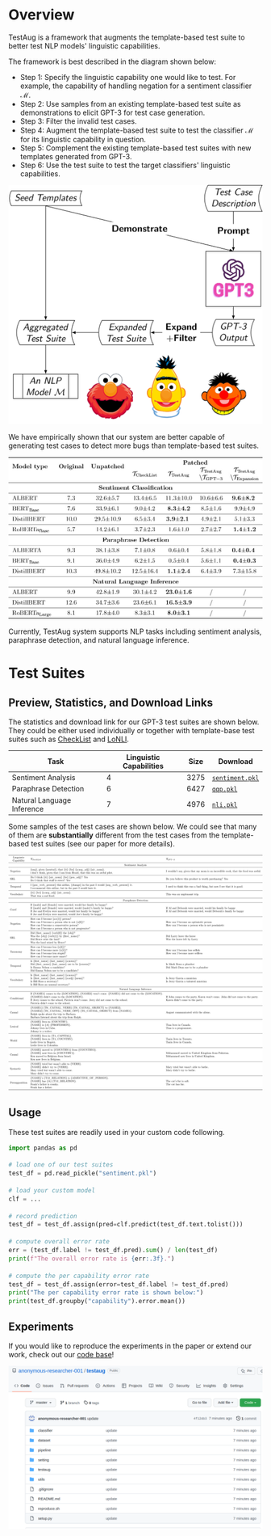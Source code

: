 # Overview

TestAug is a framework that augments the template-based test suite to better test NLP models' linguistic capabilities.

The framework is best described in the diagram shown below:
- Step 1: Specify the linguistic capability one would like to test. For example, the capability of handling negation for a sentiment classifier $\mathcal{M}$.
- Step 2: Use samples from an existing template-based test suite as demonstrations to elicit GPT-3 for test case generation. 
- Step 3: Filter the invalid test cases.
- Step 4: Augment the template-based test suite to test the classifier $\mathcal{M}$ for its linguistic capability in question.
- Step 5: Complement the existing template-based test suites with new templates generated from GPT-3.
- Step 6: Use the test suite to test the target classifiers' linguistic capabilities.

![](resource/001.png)

We have empirically shown that our system are better capable of generating test cases to detect more bugs than template-based test suites.

![](resource/003.jpg)

Currently, TestAug system supports NLP tasks including sentiment analysis, paraphrase detection, and natural language inference. 

# Test Suites

## Preview, Statistics, and Download Links

The statistics and download link for our GPT-3 test suites are shown below. They could be either used individually or together with template-base test suites such as [CheckList](https://github.com/marcotcr/checklist) and [LoNLI](https://github.com/microsoft/LoNLI).

| Task                       | Linguistic Capabilities | Size | Download                              |
| -------------------------- | ----------------------- | ---- | ------------------------------------- |
| Sentiment Analysis         | 4                       | 3275 | [`sentiment.pkl`](data/sentiment.pkl) |
| Paraphrase Detection       | 6                       | 6427 | [`qqp.pkl`](data/qqp.pkl)             |
| Natural Language Inference | 7                       | 4976 | [`nli.pkl`](data/nli.pkl)             |

Some samples of the test cases are shown below. We could see that many of them are **substantially** different from the test cases from the template-based test suites (see our paper for more details).

![](resource/002.png)

## Usage

These test suites are readily used in your custom code following.

```python
import pandas as pd

# load one of our test suites
test_df = pd.read_pickle("sentiment.pkl")

# load your custom model 
clf = ...

# record prediction
test_df = test_df.assign(pred=clf.predict(test_df.text.tolist()))

# compute overall error rate
err = (test_df.label != test_df.pred).sum() / len(test_df)
print(f"The overall error rate is {err:.3f}.")

# compute the per capability error rate
test_df = test_df.assign(error=test_df.label != test_df.pred)
print("The per capability error rate is shown below:")
print(test_df.groupby("capability").error.mean())
```


## Experiments
If you would like to reproduce the experiments in the paper or extend our work, check out our [code base](https://github.com/anonymous-researcher-001/testaug)!

![](resource/004.png)
